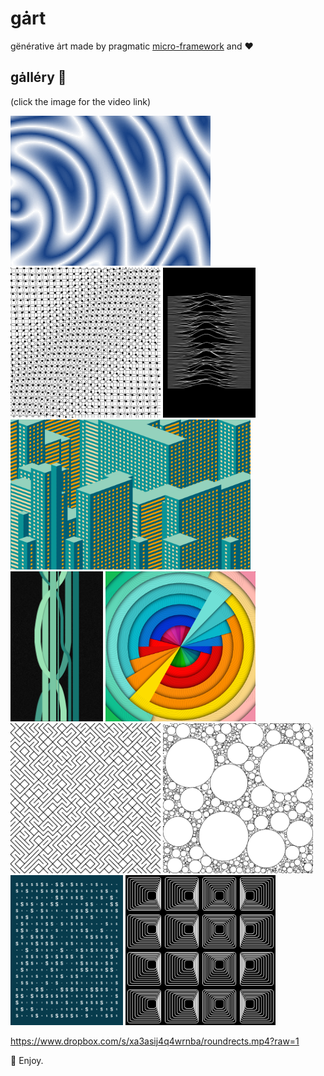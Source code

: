 # gȧrt

gënérative ȧrt made by pragmatic [micro-framework](gartwork/README.md) and ❤️


## gȧlléry 🍭

(click the image for the video link)

<a href="arts/plasma/README.md" float="left"><img src="arts/plasma/plasma.png" width="320"></a>
<a href="arts/circledots/README.md" float="left"><img src="arts/circledots/circledots.png" height="240"></a>
<a href="arts/joydiv/README.md" float="left"><img src="arts/joydiv/joydiv.png" height="240"></a>
<a href="arts/skyscraper/README.md" float="left"><img src="arts/skyscraper/skyscraper.png" height="240"></a>
<a href="arts/falllines/README.md" float="left"><img src="arts/falllines/falllines.png" height="240"></a>
<a href="arts/kaleiircle/README.md" float="left"><img src="arts/kaleiircle/kaleiircle.png" height="240"></a>
<a href="arts/ticktiletock/README.md" float="left"><img src="arts/ticktiletock/ticktiletock.png" width="240"></a>
<a href="arts/bubbles/README.md" float="left"><img src="arts/bubbles/Bubbles2.png" width="240"></a>
<a href="arts/lettero/README.md" float="left"><img src="arts/lettero/LetterO.png" height="240"></a>
<a href="arts/roundrects/README.md" float="left"><img src="arts/roundrects/roundrects.png" height="240"></a>

https://www.dropbox.com/s/xa3asij4q4wrnba/roundrects.mp4?raw=1

👋 Enjoy.
